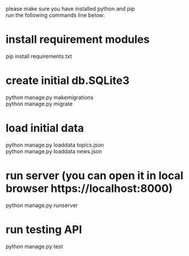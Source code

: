 please make sure you have installed python and pip <br/>
run the following commands line below:
# install requirement modules
pip install requirements.txt

# create initial db.SQLite3
python manage.py makemigrations <br/>
python manage.py migrate

# load initial data
python manage.py loaddata topics.json <br/>
python manage.py loaddata news.json

# run server (you can open it in local browser https://localhost:8000)
python manage.py runserver

# run testing API
python manage.py test
